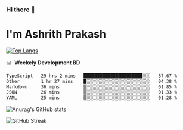 ### Hi there 👋
# I'm Ashrith Prakash

[![Top Langs](https://github-readme-stats.vercel.app/api/top-langs/?username=xxcheckmatexx&count_private=true&include_all_commits=true&show_icons=true&line_height=20&title_color=FFFFFF&icon_color=FFFFFF&text_color=FFFFFF&bg_color=0D1117&langs_count=8)](https://github.com/anuraghazra/github-readme-stats)

📊 &nbsp;**Weekely Development BD**

<!--START_SECTION:waka-->

```txt
TypeScript   29 hrs 2 mins   ██████████████████████░░░   87.67 %
Other        1 hr 27 mins    █░░░░░░░░░░░░░░░░░░░░░░░░   04.38 %
Markdown     36 mins         ▒░░░░░░░░░░░░░░░░░░░░░░░░   01.85 %
JSON         26 mins         ▒░░░░░░░░░░░░░░░░░░░░░░░░   01.33 %
YAML         25 mins         ▒░░░░░░░░░░░░░░░░░░░░░░░░   01.28 %
```

<!--END_SECTION:waka-->

![Anurag's GitHub stats](https://github-readme-stats.vercel.app/api?username=xxcheckmatexx&count_private=true&show_icons=true&theme=merko)  

![GitHub Streak](http://github-readme-streak-stats.herokuapp.com?user=xxcheckmatexx&theme=merko&hide_border=true&date_format=M%20j%5B%2C%20Y%5D&fire=DD0E0B)
<br/>

